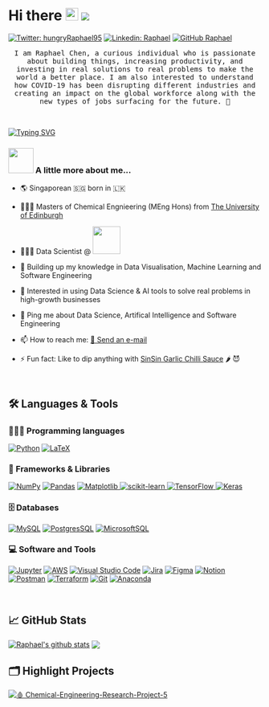 # Hi there <img src="https://media.giphy.com/media/hvRJCLFzcasrR4ia7z/giphy.gif" width="25px"> ![](https://visitor-badge.glitch.me/badge?page_id=fatraphael95.fatraphael95)

[![Twitter: hungryRaphael95](https://img.shields.io/twitter/follow/hungryRaphael95?style=social)](https://twitter.com/fatraphael95)
[![Linkedin: Raphael](https://img.shields.io/badge/-Raphael%20Chen-blue?style=flat-square&logo=Linkedin&logoColor=white&link=https://www.linkedin.com/in/raphael-chen)](https://www.linkedin.com/in/raphael-chen)
[![GitHub Raphael](https://img.shields.io/github/followers/fatraphael95?label=follow&style=social)](https://github.com/fatraphael95)

<p align="center">
  <samp>
I am Raphael Chen, a curious individual who is passionate about building things, increasing productivity, and investing in real solutions to real problems to make the world a better place. I am also interested to understand how COVID-19 has been disrupting different industries and creating an impact on the global workforce along with the new types of jobs surfacing for the future. 🔮
  </samp>
</p>

<br />

<!-- Typing SVG by DenverCoder1 - https://github.com/DenverCoder1/readme-typing-svg -->
[![Typing SVG](https://readme-typing-svg.herokuapp.com?font=Fira&color=%23133337&size=22&center=true&vCenter=true&width=1000&lines=Aspiring+Data+storyteller+%F0%9F%93%9A;Venture+Capital+Enthusiast+%F0%9F%9A%80;1%2B+years+of+coding+experience+%F0%9F%92%BB;Always+curious%2C+constantly+learning++and+exploring+my+random+ideas+%E2%9B%B5%EF%B8%8F)](https://git.io/typing-svg)

### <img src="https://media.giphy.com/media/egvjLtyRtIzt9TFc3x/giphy.gif" width="50"> A little more about me...  

- 🌎 Singaporean 🇸🇬 born in 🇱🇰
- 👨🏻‍🎓 Masters of Chemical Engnieering (MEng Hons) from <a href="https://www.ed.ac.uk">The University of Edinburgh</a>
- 🧑🏻‍💻 Data Scientist @ <a href="https://carro.sg/"><img src="https://carro.sg/assets/img/carro_logo_v2.svg" width="55" vertical-align="middle"></a>
- 🌱 Building up my knowledge in Data Visualisation, Machine Learning and Software Engineering
- 🧐 Interested in using Data Science & AI tools to solve real problems in high-growth businesses

- 💬 Ping me about Data Science, Artifical Intelligence and Software Engineering
- 📫 How to reach me: <a href="mailto:raphaelchen1995@gmail.com">📮 Send an e-mail</a>
- ⚡ Fun fact: Like to dip anything with [SinSin Garlic Chilli Sauce](https://www.fairprice.com.sg/product/sin-sin-garlic-chilli-sauce-330g-425753) 🌶 😈
<!-- - 📝 Checkout my [Resume](https://github.com/fatraphael95/fatraphael95/blob/8bcdcb0d89b64fd4c860ffc0e13007cf546e9c06/Resume_RAPHAEL-CHEN.pdf 
) -->

<br />

<h2>🛠 Languages & Tools</h2>
<h3>🧑🏻‍💻 Programming languages</h3>
<p align="left"> 
  <a href="https://www.python.org" target="_blank"><img alt="Python" src="https://img.shields.io/badge/python-3670A0?style=for-the-badge&logo=python&logoColor=ffdd54"></a>
  <a href="https://www.latex-project.org/" target="_blank"> <img alt="LaTeX" src="https://img.shields.io/badge/latex-%23008080.svg?style=for-the-badge&logo=latex&logoColor=white"> </a>
  
  

<h3>🧰 Frameworks & Libraries</h3>
  <a href="https://numpy.org/" target="_blank"> <img alt="NumPy" src="https://img.shields.io/badge/numpy-%23013243.svg?style=for-the-badge&logo=numpy&logoColor=white"></a>
  <a href="https://pandas.pydata.org/" target="_blank"> <img alt="Pandas" src="https://img.shields.io/badge/pandas-%23150458.svg?style=for-the-badge&logo=pandas&logoColor=white"></a>
  <a href="https://matplotlib.org/" target="_blank"> <img alt="Matplotlib" src="https://img.shields.io/badge/Matplotlib-%23ffffff.svg?style=for-the-badge&logo=Matplotlib&logoColor=black">
  <a href="https://scikit-learn.org/stable/" target="_blank"> <img alt="scikit-learn" src="https://img.shields.io/badge/scikit--learn-%23F7931E.svg?style=for-the-badge&logo=scikit-learn&logoColor=white">
    <a href="https://www.tensorflow.org/" target="_blank"> <img alt="TensorFlow" src="https://img.shields.io/badge/TensorFlow-%23FF6F00.svg?style=for-the-badge&logo=TensorFlow&logoColor=white">
      <a href="https://keras.io/" target="_blank"> <img alt="Keras" src="https://img.shields.io/badge/Keras-%23D00000.svg?style=for-the-badge&logo=Keras&logoColor=white">
  </a>

    

  
<h3>🗄️ Databases</h3>
  <a href="https://www.mysql.com/" target="_blank"> <img alt="MySQL" src="https://img.shields.io/badge/mysql-%2300f.svg?style=for-the-badge&logo=mysql&logoColor=white"></a>
  <a href="https://www.postgresql.org/" target="_blank"> <img alt="PostgresSQL" src="https://img.shields.io/badge/postgres-%23316192.svg?style=for-the-badge&logo=postgresql&logoColor=white"></a>    
  <a href="https://en.wikipedia.org/wiki/Microsoft_SQL_Server" target="_blank"> <img alt="MicrosoftSQL" src="https://img.shields.io/badge/Microsoft%20SQL%20Sever-CC2927?style=for-the-badge&logo=microsoft%20sql%20server&logoColor=white"></a>       
  
  
<h3>💻 Software and Tools</h3>  
  <a href="https://jupyter.org/" target="_blank"> <img alt="Jupyter" src="https://img.shields.io/badge/jupyter-%23FA0F00.svg?style=for-the-badge&logo=jupyter&logoColor=white"></a>
  <a href="https://aws.amazon.com/" target="_blank"> <img alt="AWS" src="https://img.shields.io/badge/AWS-%23FF9900.svg?style=for-the-badge&logo=amazon-aws&logoColor=white"></a>
  <a href="https://code.visualstudio.com/" target="_blank"> <img alt="Visual Studio Code" src="https://img.shields.io/badge/Visual%20Studio%20Code-0078d7.svg?style=for-the-badge&logo=visual-studio-code&logoColor=white"></a>
  <a href="https://www.atlassian.com/software/jira" target="_blank"> <img alt="Jira" src="https://img.shields.io/badge/jira-%230A0FFF.svg?style=for-the-badge&logo=jira&logoColor=white"></a>
  <a href="https://www.figma.com/" target="_blank"> <img alt="Figma" src="https://img.shields.io/badge/figma-%23F24E1E.svg?style=for-the-badge&logo=figma&logoColor=white"></a>  
  <a href="https://www.notion.so/" target="_blank"> <img alt="Notion" src="https://img.shields.io/badge/Notion-%23000000.svg?style=for-the-badge&logo=notion&logoColor=white"></a>    
  <a href="https://www.postman.com/" target="_blank"> <img alt="Postman" src="https://img.shields.io/badge/Postman-FF6C37?style=for-the-badge&logo=postman&logoColor=white"></a>      
  <a href="https://www.terraform.io/" target="_blank"> <img alt="Terraform" src="https://img.shields.io/badge/terraform-%235835CC.svg?style=for-the-badge&logo=terraform&logoColor=white"></a>     
  <a href="https://git-scm.com/" target="_blank"> <img alt="Git" src="https://img.shields.io/badge/git-%23F05033.svg?style=for-the-badge&logo=git&logoColor=white"></a>  
  <a href="https://www.anaconda.com/" target="_blank"> <img alt="Anaconda" src="https://img.shields.io/badge/Anaconda-%2344A833.svg?style=for-the-badge&logo=anaconda&logoColor=white"></a>  
     
  
      
<!-- https://ileriayo.github.io/markdown-badges/ -->
      
</p>

<br />

<h2>📈 GitHub Stats</h2> 
<a href="https://github.com/fatraphael95/github-readme-stats"><img align="center" src="https://github-readme-stats.vercel.app/api?username=fatraphael95&show_icons=true&include_all_commits=true&theme=vue&hide_border=true" alt="Raphael's github stats" /></a>  <a href="https://github.com/fatraphael95/github-readme-stats"><img align="center" src="https://github-readme-stats.vercel.app/api/top-langs/?username=fatraphael95&layout=compact&theme=vue&hide_border=true" /></a>

  
  
<br />
  
<h2>🗂️ Highlight Projects</h2>

<a href="https://github.com/fatraphael95/Chemical-Engineering-Research-Project-5">
  <img align="center" src="https://github-readme-stats.vercel.app/api/pin/?username=fatraphael95&repo=Chemical-Engineering-Research-Project-5&show_icons=true&line_height=27&theme=swift" alt="🩸 Chemical-Engineering-Research-Project-5" />
</a>
